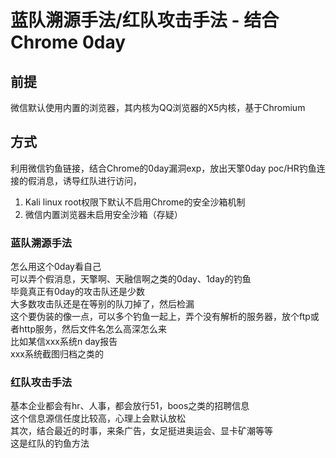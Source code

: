 # 蓝队溯源手法/红队攻击手法 - 结合Chrome 0day
前提
--

微信默认使用内置的浏览器，其内核为QQ浏览器的X5内核，基于Chromium

方式
--

利用微信钓鱼链接，结合Chrome的0day漏洞exp，放出天擎0day poc/HR钓鱼连接的假消息，诱导红队进行访问，

1.  Kali linux root权限下默认不启用Chrome的安全沙箱机制
2.  微信内置浏览器未启用安全沙箱（存疑）

### 蓝队溯源手法

怎么用这个0day看自己  
可以弄个假消息，天擎啊、天融信啊之类的0day、1day的钓鱼  
毕竟真正有0day的攻击队还是少数  
大多数攻击队还是在等别的队刀掉了，然后检漏  
这个要伪装的像一点，可以多个钓鱼一起上，弄个没有解析的服务器，放个ftp或者http服务，然后文件名怎么高深怎么来  
比如某信xxx系统n day报告  
xxx系统截图归档之类的

### 红队攻击手法

基本企业都会有hr、人事，都会放行51，boos之类的招聘信息  
这个信息源信任度比较高，心理上会默认放松  
其次，结合最近的时事，来条广告，女足挺进奥运会、显卡矿潮等等  
这是红队的钓鱼方法